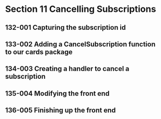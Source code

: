 # Section 11 Cancelling Subscriptions

## 132-001 Capturing the subscription id
## 133-002 Adding a CancelSubscription function to our cards package
## 134-003 Creating a handler to cancel a subscription
## 135-004 Modifying the front end
## 136-005 Finishing up the front end